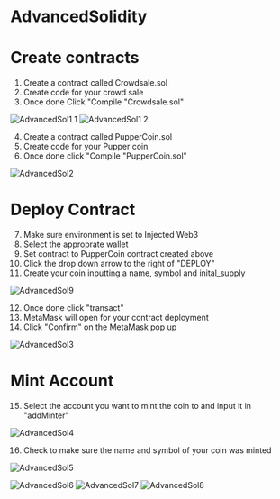 # AdvancedSolidity

# Create contracts

1. Create a contract called Crowdsale.sol
2. Create code for your crowd sale
3. Once done Click "Compile "Crowdsale.sol"

![AdvancedSol1 1](https://user-images.githubusercontent.com/70985179/110689989-60504580-81b1-11eb-99cb-ccda3b2d8914.png)
![AdvancedSol1 2](https://user-images.githubusercontent.com/70985179/110690002-634b3600-81b1-11eb-869f-8d04afb192c6.png)

4. Create a contract called PupperCoin.sol
5. Create code for your Pupper coin
6. Once done click "Compile "PupperCoin.sol"

![AdvancedSol2](https://user-images.githubusercontent.com/70985179/110690004-6514f980-81b1-11eb-984c-fe6b1caec5f8.png)

# Deploy Contract

7. Make sure environment is set to Injected Web3
8. Select the approprate wallet
9. Set contract to PupperCoin contract created above
10. Click the drop down arrow to the right of "DEPLOY"
11. Create your coin inputting a name, symbol and inital_supply

![AdvancedSol9](https://user-images.githubusercontent.com/70985179/110691140-c38ea780-81b2-11eb-894e-b58eeaf14959.png)

12. Once done click "transact"
13. MetaMask will open for your contract deployment
14. Click "Confirm" on the MetaMask pop up

![AdvancedSol3](https://user-images.githubusercontent.com/70985179/110690017-680fea00-81b1-11eb-9cde-579145b7cfea.png)

# Mint Account

15. Select the account you want to mint the coin to and input it in "addMinter"

![AdvancedSol4](https://user-images.githubusercontent.com/70985179/110690046-7231e880-81b1-11eb-8d14-a5615b76ac01.png)

16. Check to make sure the name and symbol of your coin was minted

![AdvancedSol5](https://user-images.githubusercontent.com/70985179/110690050-72ca7f00-81b1-11eb-81dc-47db8867a3c6.png)

![AdvancedSol6](https://user-images.githubusercontent.com/70985179/110690051-73631580-81b1-11eb-8124-9159084ca686.png)
![AdvancedSol7](https://user-images.githubusercontent.com/70985179/110690053-73631580-81b1-11eb-93f1-20ef79208d72.png)
![AdvancedSol8](https://user-images.githubusercontent.com/70985179/110690054-73631580-81b1-11eb-9d4f-7c1a8508ad7c.png)
